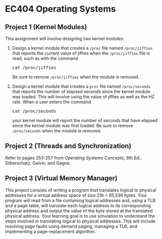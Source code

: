 # EC404 Operating Systems

## Project 1 (Kernel Modules)

This assignment will involve designing two kernel modules:
1.  Design a kernel module that creates a `/proc` file named `/proc/jiffies` that reports the current value of jiffies when the `/proc/jiffies` file is read, such as with the command
    <pre>cat /proc/jiffies</pre>
    Be sure to remove `/proc/jiffies` when the module is removed.

2.  Design a kernel module that creates a `proc` file named `/proc/seconds` that reports the number of elapsed seconds since the kernel module was loaded. This will involve using the value of jiffies as well as the HZ rate. When a user enters the command <pre>cat /proc/seconds</pre> your kernel module will report the number of seconds that have elapsed since the kernel module was first loaded. Be sure to remove `/proc/seconds` when the module is removed.

## Project 2 (Threads and Synchronization)

Refer to pages 253-257 from *Operating Systems Concepts*, 9th Ed., Silberschatz, Galvin, and Gagne.

## Project 3 (Virtual Memory Manager)

This project consists of writing a program that translates logical to physical addresses for a virtual address space of size 216 = 65,536 bytes. Your program will read from a file containing logical addresses and, using a TLB and a page table, will translate each logical address to its corresponding physical address and output the value of the byte stored at the translated physical address. Your learning goal is to use simulation to understand the steps involved in translating logical to physical addresses. This will include resolving page faults using demand paging, managing a TLB, and implementing a page-replacement algorithm.

